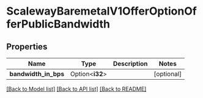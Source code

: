 # ScalewayBaremetalV1OfferOptionOfferPublicBandwidth

## Properties

Name | Type | Description | Notes
------------ | ------------- | ------------- | -------------
**bandwidth_in_bps** | Option<**i32**> |  | [optional]

[[Back to Model list]](../README.md#documentation-for-models) [[Back to API list]](../README.md#documentation-for-api-endpoints) [[Back to README]](../README.md)


